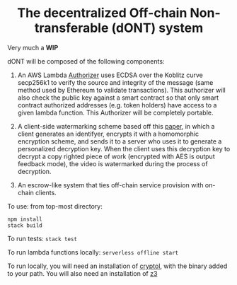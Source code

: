 
<h1 align="center">
The decentralized Off-chain Non-transferable (dONT) system
  <br/>
</h1>

Very much a **WIP**

dONT will be composed of the following components:
1. An AWS Lambda [Authorizer](https://docs.aws.amazon.com/apigateway/latest/developerguide/apigateway-use-lambda-authorizer.html) uses ECDSA over the Koblitz curve secp256k1 to verify the source and integrity of the message (same method used by Ethereum to validate transactions). This authorizer will also check the public key against a smart contract so that only smart contract authorized addresses (e.g. token holders) have access to a given lambda function. This Authorizer will be completely portable. 

2. A client-side watermarking scheme based off this [paper](https://www.researchgate.net/publication/265388939_TTP-Free_Asymmetric_Fingerprinting_Based_on_Client_Side_Embedding), in which a client generates an identifyer, encrypts it with a homomorphic encryption scheme, and sends it to a server who uses it to generate a personalized decryption key. When the client uses this decryption key to decrypt a copy righted piece of work (encrypted with AES is output feedback mode), the video is watermarked during the process of decryption. 

3. An escrow-like system that ties off-chain service provision with on-chain clients.



To use:
from top-most directory: 

`npm install`  
`stack build`

To run tests:
`stack test`

To run lambda functions locally:
`serverless offline start`


To run locally, you will need an installation of [cryptol](https://github.com/GaloisInc/cryptol), with the binary added to your path. You will also need an installation of [z3](https://github.com/Z3Prover/z3)

